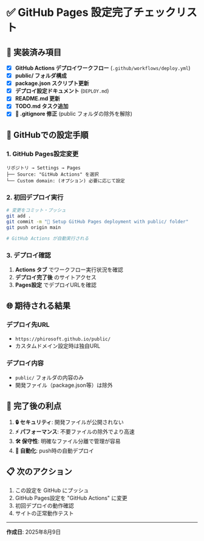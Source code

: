 # ✅ GitHub Pages 設定完了チェックリスト

## 🎯 実装済み項目

- [x] **GitHub Actions デプロイワークフロー** (`.github/workflows/deploy.yml`)
- [x] **public/ フォルダ構成** 
- [x] **package.json スクリプト更新**
- [x] **デプロイ設定ドキュメント** (`DEPLOY.md`)
- [x] **README.md 更新**
- [x] **TODO.md タスク追加**
- [x] **🚨 .gitignore 修正** (public フォルダの除外を解除)

## 🔧 GitHubでの設定手順

### 1. GitHub Pages設定変更
```
リポジトリ → Settings → Pages
├── Source: "GitHub Actions" を選択
└── Custom domain: (オプション) 必要に応じて設定
```

### 2. 初回デプロイ実行
```bash
# 変更をコミット・プッシュ
git add .
git commit -m "🚀 Setup GitHub Pages deployment with public/ folder"
git push origin main

# GitHub Actions が自動実行される
```

### 3. デプロイ確認
1. **Actions タブ** でワークフロー実行状況を確認
2. **デプロイ完了後** のサイトアクセス
3. **Pages設定** でデプロイURLを確認

## 🌐 期待される結果

### デプロイ先URL
- `https://phirosoft.github.io/public/`
- カスタムドメイン設定時は独自URL

### デプロイ内容
- `public/` フォルダの内容のみ
- 開発ファイル（package.json等）は除外

## 🎊 完了後の利点

1. **🔒 セキュリティ**: 開発ファイルが公開されない
2. **⚡ パフォーマンス**: 不要ファイルの除外でより高速
3. **🛠️ 保守性**: 明確なファイル分離で管理が容易
4. **🚀 自動化**: push時の自動デプロイ

## 📋 次のアクション

1. この設定を GitHub にプッシュ
2. GitHub Pages設定を "GitHub Actions" に変更
3. 初回デプロイの動作確認
4. サイトの正常動作テスト

---
**作成日**: 2025年8月9日
